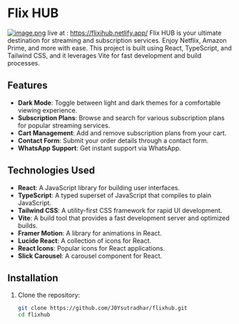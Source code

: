 # Flix HUB
[![image.png](https://i.postimg.cc/prpWxfBr/image.png)](https://postimg.cc/30Q5FDVQ)
live at : https://flixihub.netlify.app/
Flix HUB is your ultimate destination for streaming and subscription services. Enjoy Netflix, Amazon Prime, and more with ease. This project is built using React, TypeScript, and Tailwind CSS, and it leverages Vite for fast development and build processes.

## Features

- **Dark Mode**: Toggle between light and dark themes for a comfortable viewing experience.
- **Subscription Plans**: Browse and search for various subscription plans for popular streaming services.
- **Cart Management**: Add and remove subscription plans from your cart.
- **Contact Form**: Submit your order details through a contact form.
- **WhatsApp Support**: Get instant support via WhatsApp.

## Technologies Used

- **React**: A JavaScript library for building user interfaces.
- **TypeScript**: A typed superset of JavaScript that compiles to plain JavaScript.
- **Tailwind CSS**: A utility-first CSS framework for rapid UI development.
- **Vite**: A build tool that provides a fast development server and optimized builds.
- **Framer Motion**: A library for animations in React.
- **Lucide React**: A collection of icons for React.
- **React Icons**: Popular icons for React applications.
- **Slick Carousel**: A carousel component for React.

## Installation

1. Clone the repository:
   ```sh
   git clone https://github.com/J0Ysutradhar/flixhub.git
   cd flixhub
